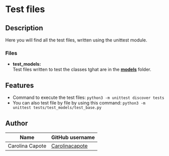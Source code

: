 # Test files

## Description

Here you will find all the test files, written using the unittest module.

### Files

- **test_models:**  
Test files written to test the classes tghat are in the [**models**](https://github.com/Carolinacapote/holbertonschool-higher_level_programming/tree/main/0x0C-python-almost_a_circle/models) folder.

## Features

- Command to execute the test files: `python3 -m unittest discover tests`
- You can also test file by file by using this command: `python3 -m unittest tests/test_models/test_base.py`

## Author

| Name | GitHub username |
| ------ | ------ |
| Carolina Capote | [Carolinacapote](https://github.com/Carolinacapote) |
